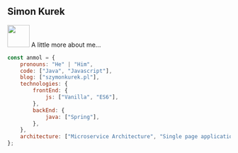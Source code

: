 <h2>Simon Kurek</h2>

 <img src="https://media.giphy.com/media/VgCDAzcKvsR6OM0uWg/giphy.gif" width="50"> A little more about me...  

```javascript
const anmol = {
    pronouns: "He" | "Him",
    code: ["Java", "Javascript"],
    blog: ["szymonkurek.pl"],
    technologies: {
        frontEnd: {
            js: ["Vanilla", "ES6"],
        },
        backEnd: {
            java: ["Spring"],
        },
    },
    architecture: ["Microservice Architecture", "Single page applications"],
};
```